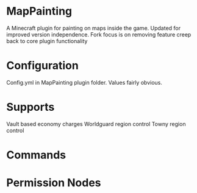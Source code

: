 # MapPainting
A Minecraft plugin for painting on maps inside the game.
Updated for improved version independence.
Fork focus is on removing feature creep back to core plugin functionality

# Configuration
Config.yml in MapPainting plugin folder. Values fairly obvious.

# Supports
Vault based economy charges
Worldguard region control
Towny region control

# Commands

# Permission Nodes
